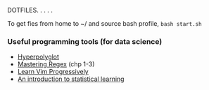 DOTFILES. . . . . 

To get fies from home to ~/ and source bash profile,
```bash start.sh```

### Useful programming tools (for data science)

* [Hyperpolyglot](http://hyperpolyglot.org/)
* [Mastering Regex](http://shop.oreilly.com/product/9780596528126.do)  (chp 1-3)
*  [Learn Vim Progressively](http://yannesposito.com/Scratch/en/blog/Learn-Vim-Progressively/)
* [An introduction to statistical learning](http://www-bcf.usc.edu/~gareth/ISL/ISLR%20Sixth%20Printing.pdf)
